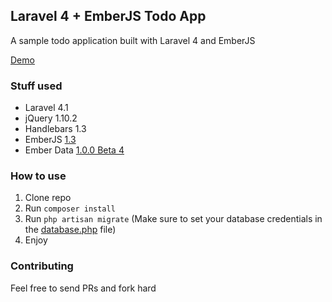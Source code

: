 ## Laravel 4 + EmberJS Todo App

A sample todo application built with Laravel 4 and EmberJS

[Demo](http://laravel-emberjs-todo.gopagoda.com/)

### Stuff used

- Laravel 4.1
- jQuery 1.10.2
- Handlebars 1.3
- EmberJS [1.3](http://builds.emberjs.com/tags/v1.3.0/ember.js)
- Ember Data [1.0.0 Beta 4](http://builds.emberjs.com/tags/v1.0.0-beta.4/ember-data.js)

### How to use

1. Clone repo
2. Run `composer install`
3. Run `php artisan migrate` (Make sure to set your database credentials in the [database.php](https://github.com/jahvi/laravel-ember-todo/blob/master/app/config/database.php) file)
4. Enjoy

### Contributing

Feel free to send PRs and fork hard